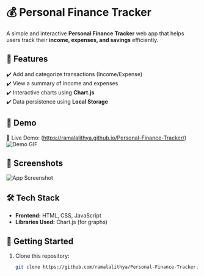 # 💰 Personal Finance Tracker

A simple and interactive **Personal Finance Tracker** web app that helps users track their **income, expenses, and savings** efficiently.

## 🌟 Features
✔️ Add and categorize transactions (Income/Expense)  
✔️ View a summary of income and expenses  
✔️ Interactive charts using **Chart.js**  
✔️ Data persistence using **Local Storage**  

## 🎥 Demo
🚀 Live Demo: (https://ramalalithya.github.io/Personal-Finance-Tracker/) 
![Demo GIF](demo.gif)

## 📸 Screenshots
![App Screenshot](screenshot.png)
## 🛠️ Tech Stack
- **Frontend:** HTML, CSS, JavaScript  
- **Libraries Used:** Chart.js (for graphs)

## 🚀 Getting Started

1. Clone this repository:
   ```sh
   git clone https://github.com/ramalalithya/Personal-Finance-Tracker.git
